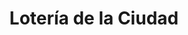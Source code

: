 ---
title: "Lotería de la Ciudad"
url: /ciudad-autonoma-de-buenos-aires/loteria-de-la-ciudad-avenida-cabildo-4/
shop: lotería
---